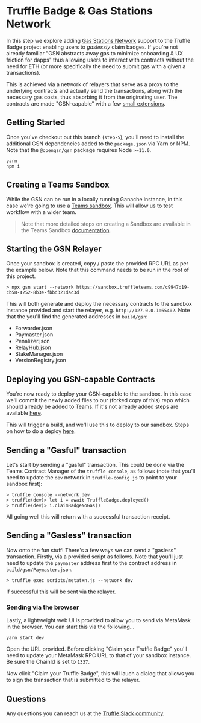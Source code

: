 # Truffle Badge & Gas Stations Network 

In this step we explore adding [Gas Stations Network](https://github.com/opengsn/gsn) support to the Truffle Badge project enabling users to *gaslessly* claim badges. If you're not already familiar "GSN abstracts away gas to minimize onboarding & UX friction for dapps" thus allowing users to interact with contracts without the need for ETH (or more specifically the need to submit gas with a given a transactions). 

This is achieved via a network of relayers that serve as a proxy to the underlying contracts and actually send the transactions, along with the necessary gas costs, thus absorbing it from the originating user. The contracts are made "GSN-capable" with a few [small extensions](https://docs.opengsn.org/contracts/index.html).

## Getting Started

Once you've checkout out this branch (`step-5`), you'll need to install the additional GSN dependencies added to the `package.json` via Yarn or NPM. Note that the `@opengsn/gsn` package requires Node `>=11.0`.

```
yarn
npm i
```

## Creating a Teams Sandbox

While the GSN can be run in a locally running Ganache instance, in this case we're going to use a [Teams sandbox](https://www.trufflesuite.com/docs/teams/sandboxes/sandboxes-overview). This will allow us to test workflow with a wider team.

> Note that more detailed steps on creating a Sandbox are available in the Teams Sandbox [documentation](https://www.trufflesuite.com/docs/teams/sandboxes/creating-a-sandbox).

## Starting the GSN Relayer

Once your sandbox is created, copy / paste the provided RPC URL as per the example below. Note that this command needs to be run in the root of this project. 

```
> npx gsn start --network https://sandbox.truffleteams.com/c9947d19-cb58-4252-8b3e-fbbd321dac3d
```

This will both generate and deploy the necessary contracts to the sandbox instance provided and start the relayer, e.g. `http://127.0.0.1:65402`. Note that the you'll find the generated addresses in `build/gsn`:

- Forwarder.json
- Paymaster.json
- Penalizer.json
- RelayHub.json
- StakeManager.json
- VersionRegistry.json

## Deploying you GSN-capable Contracts

You're now ready to deploy your GSN-capable to the sandbox. In this case we'll commit the newly added files to our (forked copy of this) repo which should already be added to Teams. If it's not already added steps are available [here](https://www.trufflesuite.com/docs/teams/getting-started/adding-repositories).

This will trigger a build, and we'll use this to deploy to our sandbox. Steps on how to do a deploy [here](https://www.trufflesuite.com/docs/teams/deployments/deploying-to-a-sandbox).

## Sending a "Gasful" transaction

Let's start by sending a "gasful" transaction. This could be done via the Teams Contract Manager of the `truffle console`, as follows (note that you'll need to update the `dev` network in `truffle-config.js` to point to your sandbox first): 

```
> truffle console --network dev
> truffle(dev)> let i = await TruffleBadge.deployed()
> truffle(dev)> i.claimBadgeNoGas()
```

All going well this will return with a successful transaction receipt.

## Sending a "Gasless" transaction

Now onto the fun stuff! There's a few ways we can send a "gasless" transaction. Firstly, via a provided script as follows. Note that you'll just need to update the `paymaster` address first to the contract address in `build/gsn/Paymaster.json`.

```
> truffle exec scripts/metatxn.js --network dev
```

If successful this will be sent via the relayer.

### Sending via the browser

Lastly, a lightweight web UI is provided to allow you to send via MetaMask in the browser. You can start this via the following...

```
yarn start dev
```

Open the URL provided. Before clicking "Claim your Truffle Badge" you'll need to update your MetaMask RPC URL to that of your sandbox instance. Be sure the ChainId is set to `1337`.

Now click "Claim your Truffle Badge", this will lauch a dialog that allows you to sign the transaction that is submitted to the relayer.

## Questions

Any questions you can reach us at the [Truffle Slack community](https://truffle-community.slack.com).